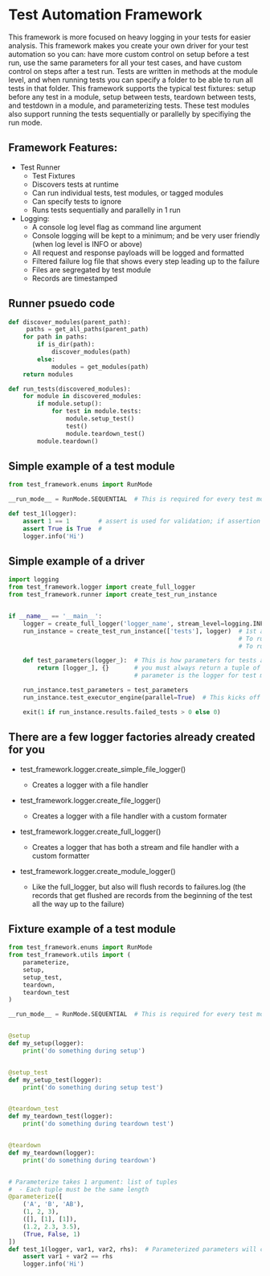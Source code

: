 # Test Automation Framework
This framework is more focused on heavy logging in your tests for easier analysis. This framework makes you create your own driver for your test automation so you can: have more custom control on setup before a test run, use the same parameters for all your test cases, and have custom control on steps after a test run. Tests are written in methods at the module level, and when running tests you can specify a folder to be able to run all tests in that folder. This framework supports the typical test fixtures: setup before any test in a module, setup between tests, teardown between tests, and testdown in a module, and parameterizing tests. These test modules also support running the tests sequentially or parallelly by specifiying the run mode.


## Framework Features:
- Test Runner
    - Test Fixtures
    - Discovers tests at runtime
    - Can run individual tests, test modules, or tagged modules
    - Can specify tests to ignore
    - Runs tests sequentially and parallelly in 1 run
- Logging:
    - A console log level flag as command line argument
    - Console logging will be kept to a minimum; and be very user friendly (when log level is INFO or above)
    - All request and response payloads will be logged and formatted
    - Filtered failure log file that shows every step leading up to the failure
    - Files are segregated by test module
    - Records are timestamped


## Runner psuedo code
``` python
def discover_modules(parent_path):
     paths = get_all_paths(parent_path)
    for path in paths:
        if is_dir(path):
            discover_modules(path)
        else:
            modules = get_modules(path)
    return modules

def run_tests(discovered_modules):
    for module in discovered_modules:
        if module.setup():
            for test in module.tests:
                module.setup_test()
                test()
                module.teardown_test()
        module.teardown()
```

## Simple example of a test module
``` python
from test_framework.enums import RunMode

__run_mode__ = RunMode.SEQUENTIAL  # This is required for every test module

def test_1(logger):
    assert 1 == 1        # assert is used for validation; if assertion fails the test fails and exits on that assert
    assert True is True  #
    logger.info('Hi')
```

## Simple example of a driver
``` python
import logging
from test_framework.logger import create_full_logger
from test_framework.runner import create_test_run_instance


if __name__ == '__main__':
    logger = create_full_logger('logger_name', stream_level=logging.INFO, file_level=logging.DEBUG)
    run_instance = create_test_run_instance(['tests'], logger)  # 1st arg is a list of test packages
                                                                # To run a single test module: ['path.to.single_module']
                                                                # To run a single test: ['path.to.single_module::test_name']

    def test_parameters(logger_):  # This is how parameters for tests are injected. When overriding this
        return [logger_], {}       # you must always return a tuple of list and dict. And the only
                                   # parameter is the logger for test module

    run_instance.test_parameters = test_parameters
    run_instance.test_executor_engine(parallel=True)  # This kicks off the test run

    exit(1 if run_instance.results.failed_tests > 0 else 0)
```

## There are a few logger factories already created for you
- test_framework.logger.create_simple_file_logger()
    - Creates a logger with a file handler

- test_framework.logger.create_file_logger()
    - Creates a logger with a file handler with a custom formater

- test_framework.logger.create_full_logger()
    - Creates a logger that has both a stream and file handler with a custom formatter

- test_framework.logger.create_module_logger()
    - Like the full_logger, but also will flush records to failures.log (the records that get flushed are records from the beginning of the test all the way up to the failure)

## Fixture example of a test module
``` python
from test_framework.enums import RunMode
from test_framework.utils import (
    parameterize,
    setup,
    setup_test,
    teardown,
    teardown_test
)

__run_mode__ = RunMode.SEQUENTIAL  # This is required for every test module


@setup
def my_setup(logger):
    print('do something during setup')


@setup_test
def my_setup_test(logger):
    print('do something during setup test')


@teardown_test
def my_teardown_test(logger):
    print('do something during teardown test')


@teardown
def my_teardown(logger):
    print('do something during teardown')


# Parameterize takes 1 argument: list of tuples
#  - Each tuple must be the same length
@parameterize([
    ('A', 'B', 'AB'),
    (1, 2, 3),
    ([], [1], [1]),
    (1.2, 2.3, 3.5),
    (True, False, 1)
])
def test_1(logger, var1, var2, rhs):  # Parameterized parameters will come in after all runner.test_parameters
    assert var1 + var2 == rhs
    logger.info('Hi')
```
